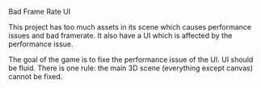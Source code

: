 Bad Frame Rate UI

This project has too much assets in its scene which causes performance issues and bad framerate.
It also have a UI which is affected by the performance issue.

The goal of the game is to fixe the performance issue of the UI.
UI should be fluid.
There is one rule: the main 3D scene (everything except canvas) cannot be fixed.
